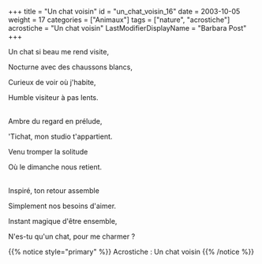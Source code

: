 +++
title = "Un chat voisin"
id = "un_chat_voisin_16"
date = 2003-10-05
weight = 17
categories = ["Animaux"]
tags = ["nature", "acrostiche"]
acrostiche = "Un chat voisin"
LastModifierDisplayName = "Barbara Post"
+++

Un chat si beau me rend visite,

Nocturne avec des chaussons blancs,

Curieux de voir où j'habite,

Humble visiteur à pas lents.

 \
Ambre du regard en prélude,

'Tichat, mon studio t'appartient.

Venu tromper la solitude

Où le dimanche nous retient.

 \
Inspiré, ton retour assemble

Simplement nos besoins d'aimer.

Instant magique d'être ensemble,

N'es-tu qu'un chat, pour me charmer ?

{{% notice style="primary" %}}
Acrostiche : Un chat voisin
{{% /notice %}}
